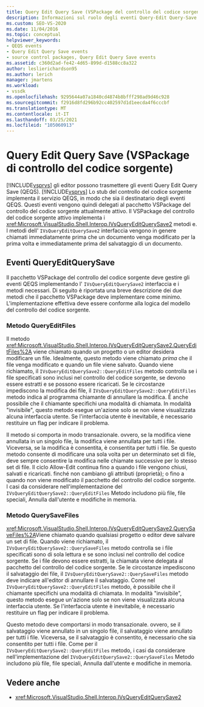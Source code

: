 ```yaml
---
title: Query Edit Query Save (VSPackage del controllo del codice sorgente) | Microsoft Docs
description: Informazioni sul ruolo degli eventi Query-Edit Query-Save e sul modo in cui vengono gestiti dal pacchetto VSPackage del controllo del codice sorgente.
ms.custom: SEO-VS-2020
ms.date: 11/04/2016
ms.topic: conceptual
helpviewer_keywords:
- QEQS events
- Query Edit Query Save events
- source control packages, Query Edit Query Save events
ms.assetid: c360d2ad-fe42-4d65-899d-d1588cc8a322
author: leslierichardson95
ms.author: lerich
manager: jmartens
ms.workload:
- vssdk
ms.openlocfilehash: 9295644a07a1840cd4874b8bfff298ad9d46c928
ms.sourcegitcommit: f2916d8fd296b92cc402597d1d1eecda4f6cccbf
ms.translationtype: MT
ms.contentlocale: it-IT
ms.lasthandoff: 03/25/2021
ms.locfileid: "105060913"
---
```

# <a name="query-edit-query-save-source-control-vspackage"></a>Query Edit Query Save (VSPackage di controllo del codice sorgente)
[!INCLUDE[vsprvs](../../code-quality/includes/vsprvs_md.md)] gli editor possono trasmettere gli eventi Query Edit Query Save (QEQS). [!INCLUDE[vsprvs](../../code-quality/includes/vsprvs_md.md)] Lo stub del controllo del codice sorgente implementa il servizio QEQS, in modo che sia il destinatario degli eventi QEQS. Questi eventi vengono quindi delegati al pacchetto VSPackage del controllo del codice sorgente attualmente attivo. Il VSPackage del controllo del codice sorgente attivo implementa i <xref:Microsoft.VisualStudio.Shell.Interop.IVsQueryEditQuerySave2> metodi e. I metodi dell' `IVsQueryEditQuerySave2` interfaccia vengono in genere chiamati immediatamente prima che un documento venga modificato per la prima volta e immediatamente prima del salvataggio di un documento.

## <a name="queryeditquerysave-events"></a>Eventi QueryEditQuerySave
 Il pacchetto VSPackage del controllo del codice sorgente deve gestire gli eventi QEQS implementando l' `IVsQueryEditQuerySave2` interfaccia e i metodi necessari. Di seguito è riportata una breve descrizione dei due metodi che il pacchetto VSPackage deve implementare come minimo. L'implementazione effettiva deve essere conforme alla logica del modello del controllo del codice sorgente.

### <a name="queryeditfiles-method"></a>Metodo QueryEditFiles
 Il metodo <xref:Microsoft.VisualStudio.Shell.Interop.IVsQueryEditQuerySave2.QueryEditFiles%2A> viene chiamato quando un progetto o un editor desidera modificare un file. Idealmente, questo metodo viene chiamato *prima* che il file venga modificato e quando un file viene salvato. Quando viene richiamato, il `IVsQueryEditQuerySave2::QueryEditFiles` metodo controlla se i file specificati sono inclusi nel controllo del codice sorgente, se devono essere estratti e se possono essere ricaricati. Se le circostanze impediscono la modifica dei file, il `IVsQueryEditQuerySave2::QueryEditFiles` metodo indica al programma chiamante di annullare la modifica. È anche possibile che il chiamante specifichi una modalità di chiamata. In modalità "invisibile", questo metodo esegue un'azione solo se non viene visualizzata alcuna interfaccia utente. Se l'interfaccia utente è inevitabile, è necessario restituire un flag per indicare il problema.

 Il metodo si comporta in modo transazionale. ovvero, se la modifica viene annullata in un singolo file, la modifica viene annullata per tutti i file. Viceversa, se la modifica è consentita, è consentita per tutti i file. Se questo metodo consente di modificare una sola volta per un determinato set di file, deve sempre consentire la modifica nelle chiamate successive per lo stesso set di file. Il ciclo Allow-Edit continua fino a quando i file vengono chiusi, salvati e ricaricati. finché non cambiano gli attributi (proprietà); o fino a quando non viene modificato il pacchetto del controllo del codice sorgente. I casi da considerare nell'implementazione del `IVsQueryEditQuerySave2::QueryEditFiles` Metodo includono più file, file speciali, Annulla dall'utente e modifiche in memoria.

### <a name="querysavefiles-method"></a>Metodo QuerySaveFiles
 <xref:Microsoft.VisualStudio.Shell.Interop.IVsQueryEditQuerySave2.QuerySaveFiles%2A>Viene chiamato quando qualsiasi progetto o editor deve salvare un set di file. Quando viene richiamato, il `IVsQueryEditQuerySave2::QuerySaveFiles` metodo controlla se i file specificati sono di sola lettura e se sono inclusi nel controllo del codice sorgente. Se i file devono essere estratti, la chiamata viene delegata al pacchetto del controllo del codice sorgente. Se le circostanze impediscono il salvataggio dei file, il `IVsQueryEditQuerySave2::QuerySaveFiles` metodo deve indicare all'editor di annullare il salvataggio. Come nel `IVsQueryEditQuerySave2::QueryEditFiles` metodo, è possibile che il chiamante specifichi una modalità di chiamata. In modalità "invisibile", questo metodo esegue un'azione solo se non viene visualizzata alcuna interfaccia utente. Se l'interfaccia utente è inevitabile, è necessario restituire un flag per indicare il problema.

 Questo metodo deve comportarsi in modo transazionale. ovvero, se il salvataggio viene annullato in un singolo file, il salvataggio viene annullato per tutti i file. Viceversa, se il salvataggio è consentito, è necessario che sia consentito per tutti i file. Come per il `IVsQueryEditQuerySave2::QueryEditFiles` metodo, i casi da considerare nell'implementazione del `IVsQueryEditQuerySave2::QuerySaveFiles` Metodo includono più file, file speciali, Annulla dall'utente e modifiche in memoria.

## <a name="see-also"></a>Vedere anche
- <xref:Microsoft.VisualStudio.Shell.Interop.IVsQueryEditQuerySave2>
